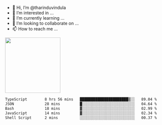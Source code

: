 - 👋 Hi, I’m @tharinduvindula
- 👀 I’m interested in ...
- 🌱 I’m currently learning ...
- 💞️ I’m looking to collaborate on ...
- 📫 How to reach me ...

<!---
tharinduvindula/tharinduvindula is a ✨ special ✨ repository because its `README.md` (this file) appears on your GitHub profile.
You can click the Preview link to take a look at your changes.
--->

<img height="180em" src="https://github-readme-stats.vercel.app/api?username=tharinduvindula&show_icons=true&hide_border=false&&count_private=true&include_all_commits=true" />


<!--START_SECTION:waka-->

```txt
TypeScript        8 hrs 56 mins   ██████████████████████▒░░   89.04 %
JSON              28 mins         █░░░░░░░░░░░░░░░░░░░░░░░░   04.64 %
Bash              18 mins         ▓░░░░░░░░░░░░░░░░░░░░░░░░   02.99 %
JavaScript        14 mins         ▓░░░░░░░░░░░░░░░░░░░░░░░░   02.34 %
Shell Script      2 mins          ░░░░░░░░░░░░░░░░░░░░░░░░░   00.37 %
```

<!--END_SECTION:waka-->
